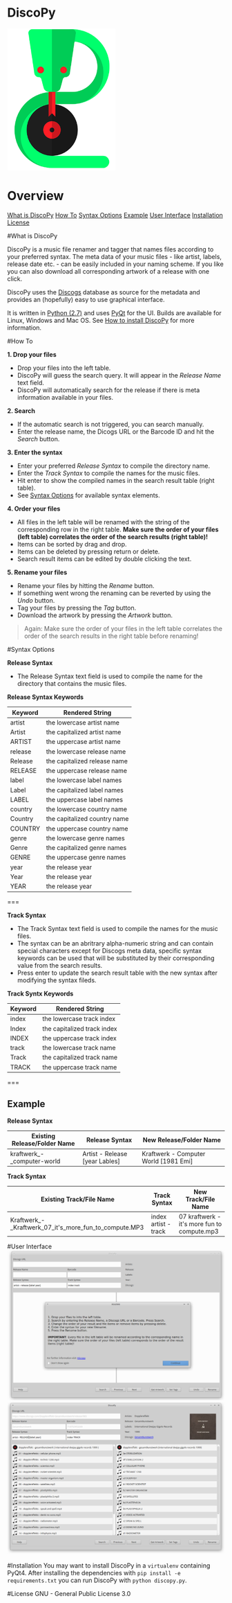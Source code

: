 # DiscoPy

<img src="/icons/discopy.png" alt="DiscoPy" width="250px">

# Overview
  
[What is DiscoPy](#what-is-discoPy)
[How To](#how-to)
[Syntax Options](#syntax-options)
[Example](#example)
[User Interface](#user-interface)
[Installation](#installation)
[License](#license)
    
#What is DiscoPy
  
DiscoPy is a music file renamer and tagger that names files according to your preferred syntax. The meta data of your music files - like artist, labels, release date etc. - can be easily included in your naming scheme. If you like you can also download all corresponding artwork of a release with one click. 

DiscoPy uses the <a href="http://www.discogs.com">Discogs</a> database as source for the metadata and provides an (hopefully) easy to use graphical interface.
    
It is written in <a href="http://www.python.org">Python (2.7)</a> and uses <a href="https://riverbankcomputing.com/software/pyqt/intro">PyQt</a> for the UI.
Builds are available for Linux, Windows and Mac OS. See <a href="/discopy#installation">How to install DiscoPy</a> for more information.
    
#How To
  
**1. Drop your files**
  + Drop your files into the left table.
  + DiscoPy will guess the search query. It will appear in the *Release Name* text field.
  + DiscoPy will automatically search for the release if there is meta information available in your files.
 
**2. Search**
  + If the automatic search is not triggered, you can search manually.
  + Enter the release name, the Dicogs URL or the Barcode ID and hit the *Search* button.
  
**3. Enter the syntax**
  + Enter your preferred *Release Syntax* to compile the directory name.
  + Enter the *Track Syntax* to compile the names for the music files.
  + Hit enter to show the compiled names in the search result table (right table).
  + See <a href="#syntax-options">Syntax Options</a> for available syntax elements.
    
**4. Order your files**
  + All files in the left table will be renamed with the string of the corresponding row in the right table. **Make sure the order of your files (left table) correlates the order of the search results (right table)!**
  + Items can be sorted by drag and drop.
  + Items can be deleted by pressing return or delete.
  + Search result items can be edited by double clicking the text.
         
**5. Rename your files**
  + Rename your files by hitting the *Rename* button.
  + If something went wrong the renaming can be reverted by using the *Undo* button.
  + Tag your files by pressing the *Tag* button.
  + Download the artwork by pressing the *Artwork* button.


> Again: Make sure the order of your files in the left table correlates the order of the search results in the right table before renaming!


#Syntax Options
  
**Release Syntax**
+ The Release Syntax text field is used to compile the name for the directory that contains the music files.
    
**Release Syntax Keywords**

| Keyword | Rendered String             |
| --------|-----------------------------|      
| artist  | the lowercase artist name   |
| Artist  | the capitalized artist name |
| ARTIST  | the uppercase artist name   |
| release | the lowercase release name  |
| Release | the capitalized release name|
| RELEASE | the uppercase release name  |
| label   | the lowercase label names   |
| Label   | the capitalized label names |
| LABEL   | the uppercase label names   |
| country | the lowercase country name  |
| Country | the capitalized country name|
| COUNTRY | the uppercase country name  |
| genre   | the lowercase genre names   |
| Genre   | the capitalized genre names |
| GENRE   | the uppercase genre names   |
| year    | the release year            |
| Year    | the release year            |
| YEAR    | the release year            |

===

**Track Syntax**
+ The Track Syntax text field is used to compile the names for the music files.    
+ The syntax can be an abritrary alpha-numeric string and can contain special characters except for Discogs meta data, specific syntax keywords can be used that will be substituted by their corresponding value from the search results.
+ Press enter to update the search result table with the new syntax after modifying the syntax fileds.
    
**Track Syntx Keywords**

| Keyword | Rendered String             |
| --------|-----------------------------|     
| index   | the lowercase track index   |
| Index   | the capitalized track index |
| INDEX   | the uppercase track index   |
| track   | the lowercase track name    |
| Track   | the capitalized track name  |
| TRACK   | the uppercase track name    |
     
===
## Example
  
**Release Syntax**
    
| Existing Release/Folder Name | Release Syntax                 | New Release/Folder Name               |
| -----------------------------|--------------------------------|---------------------------------------| 
| kraftwerk_-_computer-world   | Artist - Release [year Lables] | Kraftwerk - Computer World [1981 Emi] |

**Track Syntax**

| Existing Track/File Name                              | Track Syntax         | New Track/File Name                         |
| ------------------------------------------------------|----------------------|---------------------------------------------| 
| Kraftwerk_-_Kraftwerk_07_it's_more_fun_to_compute.MP3 | index artist - track | 07 kraftwerk - it's more fun to compute.mp3 |
      
    
#User Interface
  <img src="/icons/start.png" alt="DiscoPy" >
  <img src="/icons/mainwindow.png" alt="DiscoPy" >
    
#Installation
You may want to install DiscoPy in a `virtualenv` containing PyQt4. After installing the dependencies with `pip install -e requirements.txt` you can run DiscoPy with `python discopy.py`.

#License
GNU - General Public License 3.0

    
    
    
  

  

